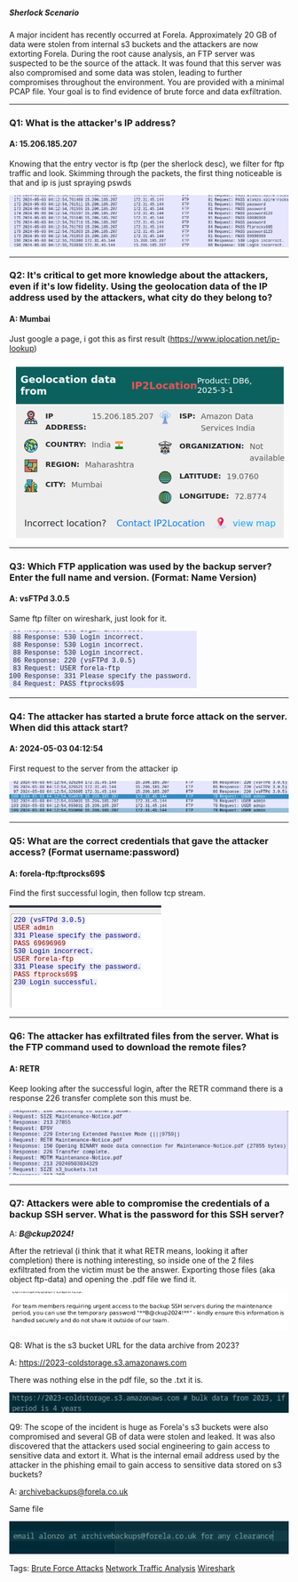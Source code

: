 
##### Sherlock Scenario

A major incident has recently occurred at Forela. Approximately 20 GB of data were stolen from internal s3 buckets and the attackers are now extorting Forela. During the root cause analysis, an FTP server was suspected to be the source of the attack. It was found that this server was also compromised and some data was stolen, leading to further compromises throughout the environment. You are provided with a minimal PCAP file. Your goal is to find evidence of brute force and data exfiltration.

___

### Q1: What is the attacker's IP address?

#### A: 15.206.185.207

Knowing that the entry vector is ftp (per the sherlock desc), we filter for ftp traffic and look.
Skimming through the packets, the first thing noticeable is that and ip is just spraying pswds

![](../../Img/Pasted%20image%2020250425183043.png)

___

### Q2: It's critical to get more knowledge about the attackers, even if it's low fidelity. Using the geolocation data of the IP address used by the attackers, what city do they belong to?

#### A: Mumbai

Just google a page, i got this as first result (https://www.iplocation.net/ip-lookup)

![](../../Img/Pasted%20image%2020250425183243.png)

___

### Q3: Which FTP application was used by the backup server? Enter the full name and version. (Format: Name Version)

#### A: vsFTPd 3.0.5

Same ftp filter on wireshark, just look for it.

![](../../Img/Pasted%20image%2020250425183428.png)

___

### Q4: The attacker has started a brute force attack on the server. When did this attack start?

#### A: 2024-05-03 04:12:54

First request to the server from the attacker ip

![](../../Img/Pasted%20image%2020250425183650.png)

___

### Q5: What are the correct credentials that gave the attacker access? (Format username:password)

#### A: forela-ftp:ftprocks69$

Find the first successful login, then follow tcp stream.

![](../../Img/Pasted%20image%2020250425183816.png)

___

### Q6: The attacker has exfiltrated files from the server. What is the FTP command used to download the remote files?

#### A: RETR

Keep looking after the successful login, after the RETR command there is a response 226 transfer complete son this must be.

![](../../Img/Pasted%20image%2020250425183941.png)

___

### Q7: Attackers were able to compromise the credentials of a backup SSH server. What is the password for this SSH server?

A: *****B@ckup2024!*****

After the retrieval (i think that it what RETR means, looking it after completion) there is nothing interesting, so inside one of the 2 files exfiltrated from the victim must be the answer.
Exporting those files (aka object ftp-data) and opening the .pdf file we find it.

![](../../Img/Pasted%20image%2020250425184728.png)

Q8: What is the s3 bucket URL for the data archive from 2023?

A: https://2023-coldstorage.s3.amazonaws.com

There was nothing else in the pdf file, so the .txt it is.

![](../../Img/Pasted%20image%2020250425184944.png)

Q9: The scope of the incident is huge as Forela's s3 buckets were also compromised and several GB of data were stolen and leaked. It was also discovered that the attackers used social engineering to gain access to sensitive data and extort it. What is the internal email address used by the attacker in the phishing email to gain access to sensitive data stored on s3 buckets?

A: archivebackups@forela.co.uk

Same file

![](../../Img/Pasted%20image%2020250425185010.png)


Tags: [Brute Force Attacks](../../Index/Brute%20Force%20Attacks.md) [Network Traffic Analysis](../../Index/Network%20Traffic%20Analysis.md) [Wireshark](../../Index/Wireshark.md) 